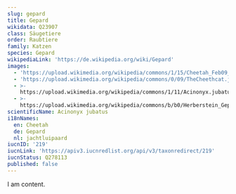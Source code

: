 ```yaml
---
slug: gepard
title: Gepard
wikidata: Q23907
class: Säugetiere
order: Raubtiere
family: Katzen
species: Gepard
wikipediaLink: 'https://de.wikipedia.org/wiki/Gepard'
images:
  - 'https://upload.wikimedia.org/wikipedia/commons/1/15/Cheetah_Feb09_02.jpg'
  - 'https://upload.wikimedia.org/wikipedia/commons/0/09/TheCheethcat.jpg'
  - >-
    https://upload.wikimedia.org/wikipedia/commons/1/11/Acinonyx.jubatus-1-ZOO.Olomouc.jpg
  - >-
    https://upload.wikimedia.org/wikipedia/commons/b/b0/Herberstein_Gepard_029.jpg
scientificName: Acinonyx jubatus
i18nNames:
  en: Cheetah
  de: Gepard
  nl: jachtluipaard
iucnID: '219'
iucnLink: 'https://apiv3.iucnredlist.org/api/v3/taxonredirect/219'
iucnStatus: Q278113
published: false
---
```


I am content.
